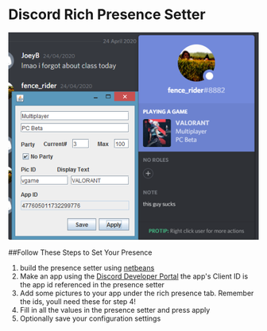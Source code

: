 # Discord Rich Presence Setter
![Example Use Case](/imgs/example.png)

##Follow These Steps to Set Your Presence

1.  build the presence setter using [netbeans](https://netbeans.org/)
2.  Make an app using the [Discord Developer Portal](https://discordapp.com/developers/applications) the app's Client ID is the app id referenced in the presence setter
3.  Add some pictures to your app under the rich presence tab. Remember the ids, youll need these for step 4!
4.  Fill in all the values in the presence setter and press apply
5.  Optionally save your configuration settings
